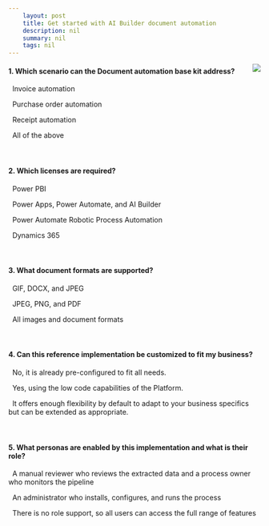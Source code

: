 ```yaml
---
    layout: post
    title: Get started with AI Builder document automation  
    description: nil
    summary: nil
    tags: nil
---
```



 <a target="_blank" href="https://docs.microsoft.com/en-us/learn/modules/get-started-ai-builder-document-automation/5-check/"><i class="fas fa-external-link-alt"></i> </a>
 <img align="right" src="https://docs.microsoft.com/en-us/learn/achievements/get-started-ai-builder-document-automation.svg">
####  1. Which scenario can the Document automation base kit address?


<i class='far fa-square'></i> &nbsp;&nbsp;Invoice automation

<i class='far fa-square'></i> &nbsp;&nbsp;Purchase order automation

<i class='far fa-square'></i> &nbsp;&nbsp;Receipt automation

<i class='fas fa-check-square' style='color: Dodgerblue;'></i> &nbsp;&nbsp;All of the above
<br />
<br />
<br />

####  2. Which licenses are required?


<i class='far fa-square'></i> &nbsp;&nbsp;Power PBI

<i class='fas fa-check-square' style='color: Dodgerblue;'></i> &nbsp;&nbsp;Power Apps, Power Automate, and AI Builder

<i class='far fa-square'></i> &nbsp;&nbsp;Power Automate Robotic Process Automation

<i class='far fa-square'></i> &nbsp;&nbsp;Dynamics 365
<br />
<br />
<br />

####  3. What document formats are supported?


<i class='far fa-square'></i> &nbsp;&nbsp;GIF, DOCX, and JPEG

<i class='fas fa-check-square' style='color: Dodgerblue;'></i> &nbsp;&nbsp;JPEG, PNG, and PDF

<i class='far fa-square'></i> &nbsp;&nbsp;All images and document formats
<br />
<br />
<br />

####  4. Can this reference implementation be customized to fit my business?


<i class='far fa-square'></i> &nbsp;&nbsp;No, it is already pre-configured to fit all needs.

<i class='far fa-square'></i> &nbsp;&nbsp;Yes, using the low code capabilities of the Platform.

<i class='fas fa-check-square' style='color: Dodgerblue;'></i> &nbsp;&nbsp;It offers enough flexibility by default to adapt to your business specifics but can be extended as appropriate.
<br />
<br />
<br />

####  5. What personas are enabled by this implementation and what is their role?


<i class='fas fa-check-square' style='color: Dodgerblue;'></i> &nbsp;&nbsp;A manual reviewer who reviews the extracted data and a process owner who monitors the pipeline

<i class='far fa-square'></i> &nbsp;&nbsp;An administrator who installs, configures, and runs the process

<i class='far fa-square'></i> &nbsp;&nbsp;There is no role support, so all users can access the full range of features
<br />
<br />
<br />
